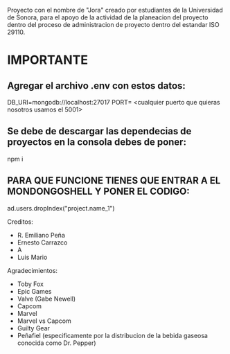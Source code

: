 Proyecto con el nombre de "Jora" creado por estudiantes de la Universidad de Sonora, para el apoyo de la actividad de la planeacion del proyecto dentro del proceso de administracion de proyecto dentro del estandar ISO 29110.

# IMPORTANTE

## Agregar el archivo .env con estos datos:
DB_URI=mongodb://localhost:27017
PORT= <cualquier puerto que quieras nosotros usamos el 5001>

## Se debe de descargar las dependecias de proyectos en la consola debes de poner:
npm i

## PARA QUE FUNCIONE TIENES QUE ENTRAR A EL MONDONGOSHELL Y PONER EL CODIGO:
ad.users.dropIndex("project.name_1")

Creditos:
* R. Emiliano Peña
* Ernesto Carrazco
* A
* Luis Mario

Agradecimientos:
* Toby Fox
* Epic Games
* Valve (Gabe Newell)
* Capcom
* Marvel
* Marvel vs Capcom
* Guilty Gear
* Peñafiel (especificamente por la distribucion de la bebida gaseosa conocida como Dr. Pepper)
